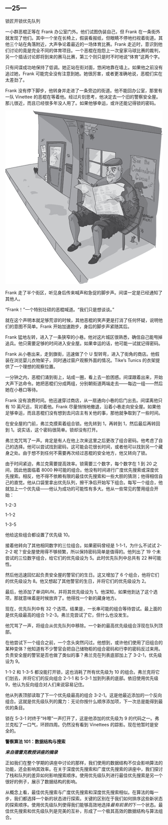## —25—

锁匠开锁优先队列

一小群恶棍正等在 Frank 办公室门外。他们试图伪装自己，但 Frank 在一条街外就发现了他们。其中一个坐在长椅上，假装看报纸，但眼睛不停地扫视着街道。其他三个站在角落附近，大声争论着最近的一场体育比赛。Frank 走近时，意识到他们讨论的竟是完全不同的体育项目。一个恶棍在抱怨上一次皇家马球比赛的裁判，另一个插话讨论即将到来的赛马比赛，第三个则只是时不时地说“体育”这两个字。

只有间谍成功地保持了低调。她正站在街对面，悠闲地靠在墙上。如果他之前没有追过她，Frank 可能完全没有注意到她。她很厉害，或者更准确地说，恶棍们实在太差劲了。

Frank 没有停下脚步，他转身并走进了一条旁边的街道。他不能回办公室，那里有一队 Vinettee 的恶棍在等着他。经过片刻思考，他决定去一个旧的警察安全屋。那儿很近，而且已经很多年没人用了。如果他够幸运，或许还能记得锁的密码。

![image](img/f0202-01.jpg)

Frank 走了半个街区，听见身后传来喊声和急促的脚步声。间谍一定是已经通知了其他人。

“Frank！”一个特别壮硕的恶棍喊道。“我们只是想谈谈。”

就在这个声明本就足够荒谬的时候，其他恶棍的笑声更是打消了任何怀疑，说明他们的意图不简单。Frank 开始加速跑步，身后的脚步声紧随其后。

Frank 猛地左转，进入了一条狭窄的小巷。他对这片城区很熟悉，确信自己能甩掉追兵。他只需要足够的时间进入安全屋。如果幸运的话，他可能一试就记得密码。

Frank 从小巷出来，走到旗街，迅速做了个 U 型转弯，进入了街角的商店。他假装在浏览婴儿衣物架子，同时通过窗户观察外面的情况。Tike’s Tunics 的衣架提供了一个理想的观察位置。

一分钟之内，恶棍们涌到街上，站成一圈，看上去一脸困惑。间谍跟着出来，开始大声下达命令。她把恶棍们分成两组，分别朝街道两端走去——每边一组——然后她在小巷口等待。

Frank 没有浪费时间。他迅速穿过商店，从一扇通向小巷的后门出去。间谍离他只有 10 英尺远，背对着他。Frank 尽量悄悄地撤退，沿着小巷走向安全屋。如果他足够幸运，而且恶棍们没有想到去问店主有关他的事，那他就争取到了一些时间。

在安全屋的门前，弗兰克摸索着组合锁。他先转到 1，再转到 1，然后最后再转回到 1。说实话，这个密码很简单。锁却没有打开。

弗兰克咒骂了一声。肯定是有人在他上次来这里之后更改了组合密码。他考虑了自己的选择。他可以尝试找到密码，这可能会花很长时间，或者他可以找到另一个藏身之处。由于想不到任何不需要再次经过恶棍的安全地方，他又转向了锁。

由于时间紧迫，弗兰克需要提高效率。锁需要三个数字，每个数字在 1 到 20 之间，因此他面临着 8000 种可能的组合。他没有时间进行广度优先搜索或深度优先搜索。相反，他不得不依赖有限的最佳优先搜索和一些大胆的猜测；他得相信自己的直觉。他从口袋里拿出优先队列，擦干净后开始写下组合。每写一个组合，他就加上一个优先级——他认为成功的可能性有多大。他从一些常见的警用组合开始：

1-2-3

1-1-2

1-3-5

他给这些组合都设置了优先级 10。

接着他转向了其他相同数字的三位组合。如果密码曾经是 1-1-1，为什么不试试 2-2-2 呢？安全屋使用得不够频繁，所以保持密码简单是值得的。他列出了 19 个未尝试的三位数字组合，给它们的优先级设为 5。此时优先队列中总共有 22 种可能性。

然后他迅速回忆起负责安全屋的警官们的生日。这又增加了 6 个组合，他将它们的优先级设为 8。他又想起了其他警官的生日，并将它们的优先级设为 2。

最后，他添加了单词*RUN*，并将其优先级设为 1。他深知，如果他到达了这个选项，那就意味着是时候放弃了。他得找一个新的藏身地方。

现在，优先队列中有 32 个选项。结果是，一长串可能的组合等待尝试。最上面的是优先级最高的组合 1-2-3。弗兰克尝试了它，但什么也没发生。

他咒骂了一声，将组合从优先队列中移除。一个新的最高优先级组合浮现在队列顶部。

在他尝试下一个组合之前，一个念头突然闪过。他想到，或许他们使用了旧组合的某种变体？他知道有不少警官会把自己储物柜的组合密码和行李的密码反过来用。负责安全屋的警官是否也做了类似的事？弗兰克在列表底部加上了 3-2-1，优先级设为 9。

1-1-2 和 1-3-5 都没能打开锁，这也消耗了所有优先级为 10 的组合。弗兰克将它们划去，并将它们的反向组合 2-1-1 和 5-3-1 加到列表的底部。依旧使用优先级 9，他认为反向组合对人们来说容易记住。

他从列表顶部读取了下一个优先级最高的组合 3-2-1。这是他最近添加的一个反向组合。这就是优先级队列的魔力：无论你按什么顺序添加项，下一次总是能得到最优的条目。

锁在 5-3-1 时终于“咔嚓”一声打开了，这是他添加的优先级为 9 的代码之一。弗兰克松了一口气，环顾四周。仍然没有看到 Vinettees 的踪影。现在他暂时是安全的。

**警察算法 101：数据结构与搜索**

***来自德雷克教授讲座的摘录***

正如我们在整个学期的讲座中讨论的那样，我们使用的数据结构不仅会影响算法的功能，还会影响其效率。在关于深度优先搜索和广度优先搜索的讲座中，我们探讨了栈和队列的差异如何影响搜索顺序。使用优先级队列进行最佳优先搜索是另一个很好的例子，展示了数据结构的影响。

从概念上看，最佳优先搜索与广度优先搜索和深度优先搜索相似。在算法的每一步，我们都选择一个新的状态进行探索。关键的区别在于我们如何排序这些新状态的探索顺序。使用优先级队列使得我们能够高效地选择*最有前景的*下一个状态。最佳优先搜索和优先级队列是完美的互补，形成了一个极其高效的数据结构与算法组合。

